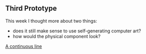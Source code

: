 ## Third Prototype

This week I thought more about two things:
- does it still make sense to use self-generating computer art?
- how would the physical component look?


[A continuous line](https://www.instagram.com/continuous.line/)
